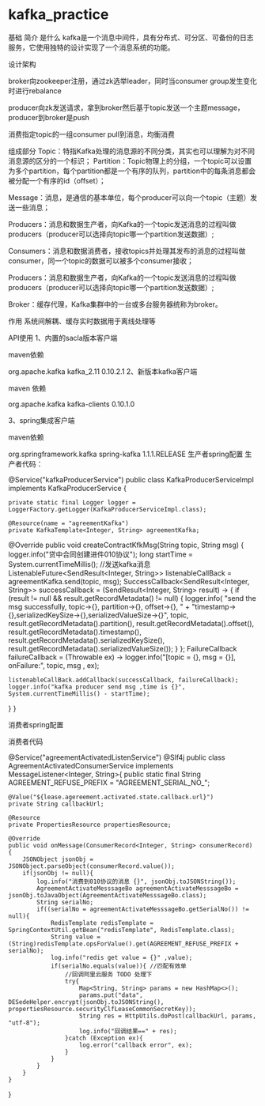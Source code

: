 # kafka_practice
基础
简介
是什么
kafka是一个消息中间件，具有分布式、可分区、可备份的日志服务，它使用独特的设计实现了一个消息系统的功能。

设计架构             


broker向zookeeper注册，通过zk选举leader，同时当consumer group发生变化时进行rebalance

producer向zk发送请求，拿到broker然后基于topic发送一个主题message，producer到broker是push

消费指定topic的一组consumer pull到消息，均衡消费

组成部分
Topic：特指Kafka处理的消息源的不同分类，其实也可以理解为对不同消息源的区分的一个标识；
Partition：Topic物理上的分组，一个topic可以设置为多个partition，每个partition都是一个有序的队列，partition中的每条消息都会被分配一个有序的id（offset）；

Message：消息，是通信的基本单位，每个producer可以向一个topic（主题）发送一些消息；

Producers：消息和数据生产者，向Kafka的一个topic发送消息的过程叫做producers（producer可以选择向topic哪一个partition发送数据）;

Consumers：消息和数据消费者，接收topics并处理其发布的消息的过程叫做consumer，同一个topic的数据可以被多个consumer接收；

Producers：消息和数据生产者，向Kafka的一个topic发送消息的过程叫做producers（producer可以选择向topic哪一个partition发送数据）;

Broker：缓存代理，Kafka集群中的一台或多台服务器统称为broker。

作用
系统间解耦、缓存实时数据用于离线处理等



API使用
1、内置的sacla版本客户端

maven依赖

<dependency>
   <groupId>org.apache.kafka</groupId>
   <artifactId>kafka_2.11</artifactId>
   <version>0.10.2.1</version>
</dependency>
2、新版本kafka客户端 

 maven 依赖 

<dependency>
    <groupId>org.apache.kafka</groupId>
    <artifactId>kafka-clients</artifactId>
    <version>0.10.1.0</version>
</dependency>
 

3、spring集成客户端

maven依赖

<dependency>
    <groupId>org.springframework.kafka</groupId>
    <artifactId>spring-kafka</artifactId>
    <version>1.1.1.RELEASE</version>
</dependency>
生产者spring配置

<!--配置kafka参数-->
<bean id="agreementProperties" class="java.util.HashMap">
    <constructor-arg>
        <map>
            <entry key="bootstrap.servers" value="${kafka.server.port}"/>
            <entry key="retries" value="0"/>
            <entry key="batch.size" value="16384"/>
            <entry key="linger.ms" value="1"/>
            <entry key="request.timeout.ms" value="1000"/>
            <entry key="buffer.memory" value="33554432"/>
            <entry key="key.serializer" value="org.apache.kafka.common.serialization.IntegerSerializer"/>
            <entry key="value.serializer" value="org.apache.kafka.common.serialization.StringSerializer"/>
        </map>
    </constructor-arg>
</bean>
  
<!--创建bean工厂-->
<bean id="agreementFactory" class="org.springframework.kafka.core.DefaultKafkaProducerFactory">
    <constructor-arg ref="agreementProperties"/>
</bean>
 
<!--生成kafka操作客户端-->
<bean id="agreementKafka" class="org.springframework.kafka.core.KafkaTemplate">
    <constructor-arg ref="agreementFactory"/>
    <constructor-arg name="autoFlush" value="true"/>
</bean>
生产者代码：

@Service("kafkaProducerService")
public class KafkaProducerServiceImpl implements KafkaProducerService {
 
    private static final Logger logger = LoggerFactory.getLogger(KafkaProducerServiceImpl.class);
 
    @Resource(name = "agreementKafka")
    private KafkaTemplate<Integer, String> agreementKafka;
 
   @Override
    public void createContractKfkMsg(String topic, String msg) {
    logger.info("贷中合同创建进件010协议");
    long startTime = System.currentTimeMillis();
    //发送kafka消息
    ListenableFuture<SendResult<Integer, String>> listenableCallBack = agreementKafka.send(topic, msg);
    SuccessCallback<SendResult<Integer, String>> successCallback = (SendResult<Integer, String> result) -> {
        if (result != null && result.getRecordMetadata() != null) {
            logger.info(
                    "send the msg successfully, topic->{}, partition->{}, offset->{}, " +
                            "timestamp->{},serializedKeySize->{},serializedValueSize->{}",
                    topic, result.getRecordMetadata().partition(),
                    result.getRecordMetadata().offset(),
                    result.getRecordMetadata().timestamp(), result.getRecordMetadata().serializedKeySize(),
                    result.getRecordMetadata().serializedValueSize());
        }
    };
    FailureCallback failureCallback = (Throwable ex) -> logger.info("[topic = {}, msg = {}], onFailure:", topic, msg
            , ex);
 
    listenableCallBack.addCallback(successCallback, failureCallback);
    logger.info("kafka producer send msg ,time is {}", System.currentTimeMillis() - startTime);
   }
}

消费者spring配置
 

<bean id = "agreementActivatedConsumerProperties" class="java.util.HashMap">
    <constructor-arg>
        <map>
            <entry key="zookeeper.connect" value="${zookeeper.connect}"/>
            <entry key="bootstrap.servers" value="${kafka.server.port}"/>
            <entry key="group.id" value="lease.templar.agreement.activated.group" />
            <entry key="enable.auto.commit" value="true" />
            <entry key="auto.commit.interval.ms" value="1000" />
            <entry key="session.timeout.ms" value="15000" />
            <entry key="key.deserializer" value="org.apache.kafka.common.serialization.StringDeserializer" />
            <entry key="value.deserializer" value="org.apache.kafka.common.serialization.StringDeserializer" />
        </map>
    </constructor-arg>
</bean>
<bean id="agreementActivatedConsumerFactory" class="org.springframework.kafka.core.DefaultKafkaConsumerFactory">
    <constructor-arg>
        <ref bean="agreementActivatedConsumerProperties"/>
    </constructor-arg>
</bean>
<bean id="agreementContainerProperties" class="org.springframework.kafka.listener.config.ContainerProperties">
    <constructor-arg value="${lease.agreement.activated.topic}" />
    <property name="messageListener" ref="agreementActivatedListenService" />
</bean>
<bean id="agreementListenerContainer" class="org.springframework.kafka.listener.KafkaMessageListenerContainer"
      init-method="doStart">
    <constructor-arg ref="agreementActivatedConsumerFactory" />
    <constructor-arg ref="agreementContainerProperties" />
</bean>
 

 消费者代码
 

@Service("agreementActivatedListenService")
@Slf4j
public class AgreementActivatedConsumerService implements MessageListener<Integer, String>{
    public static  final String AGREEMENT_REFUSE_PREFIX = "AGREEMENT_SERIAL_NO_";
 
    @Value("${lease.agereement.activated.state.callback.url}")
    private String callbackUrl;
 
    @Resource
    private PropertiesResource propertiesResource;
 
    @Override
    public void onMessage(ConsumerRecord<Integer, String> consumerRecord) {
        JSONObject jsonObj = JSONObject.parseObject(consumerRecord.value());
        if(jsonObj != null){
            log.info("消费到010协议的消息 {}", jsonObj.toJSONString());
            AgreementActivateMesssageBo agreementActivateMesssageBo = jsonObj.toJavaObject(AgreementActivateMesssageBo.class);
            String serialNo;
            if((serialNo = agreementActivateMesssageBo.getSerialNo()) != null){
                RedisTemplate redisTemplate = SpringContextUtil.getBean("redisTemplate", RedisTemplate.class);
                String value = (String)redisTemplate.opsForValue().get(AGREEMENT_REFUSE_PREFIX + serialNo);
                log.info("redis get value = {}" ,value);
                if(serialNo.equals(value)){ //匹配有效单
                    //回调阿里云服务 TODO 处理下
                    try{
                        Map<String, String> params = new HashMap<>();
                        params.put("data", DESedeHelper.encrypt(jsonObj.toJSONString(), propertiesResource.securityClfLeaseCommonSecretKey));
                        String res = HttpUtils.doPost(callbackUrl, params, "utf-8");
                        log.info("回调结果==" + res);
                    }catch (Exception ex){
                        log.error("callback error", ex);
                    }
                }
            }
        }
    }
}
 

